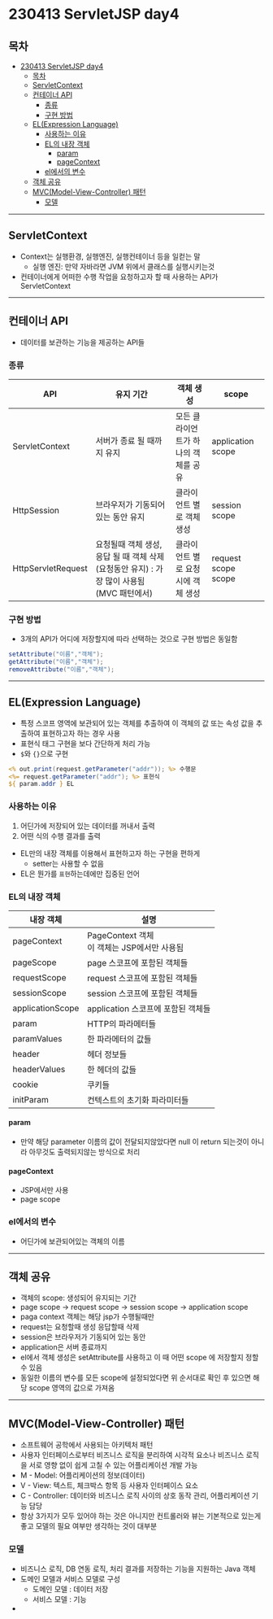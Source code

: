 # 230413 ServletJSP day4
## 목차
<!-- TOC -->

- [230413 ServletJSP day4](#230413-servletjsp-day4)
  - [목차](#목차)
  - [ServletContext](#servletcontext)
  - [컨테이너 API](#컨테이너-api)
    - [종류](#종류)
    - [구현 방법](#구현-방법)
  - [EL(Expression Language)](#elexpression-language)
    - [사용하는 이유](#사용하는-이유)
    - [EL의 내장 객체](#el의-내장-객체)
      - [param](#param)
      - [pageContext](#pagecontext)
    - [el에서의 변수](#el에서의-변수)
  - [객체 공유](#객체-공유)
  - [MVC(Model-View-Controller) 패턴](#mvcmodel-view-controller-패턴)
    - [모델](#모델)

<!-- /TOC -->
---
## ServletContext
- Context는 실행환경, 실행엔진, 실행컨테이너 등을 일컫는 말
  - 실행 엔진: 만약 자바라면 JVM 위에서 클래스를 실행시키는것
- 컨테이너에게 어떠한 수행 작업을 요청하고자 할 때 사용하는 API가 ServletContext

---

## 컨테이너 API
- 데이터를 보관하는 기능을 제공하는 API들
### 종류
| API                | 유지 기간                                                                                  | 객체 생성                            | scope               |
| ------------------ | ------------------------------------------------------------------------------------------ | ------------------------------------ | ------------------- |
| ServletContext     | 서버가 종료 될 때까지 유지                                                                 | 모든 클라이언트가 하나의 객체를 공유 | application scope   |
| HttpSession        | 브라우저가 기동되어 있는 동안 유지                                                         | 클라이언트 별로 객체 생성            | session scope       |
| HttpServletRequest | 요청될때 객체 생성, 응답 될 때 객체 삭제 (요청동안 유지) : 가장 많이 사용됨 (MVC 패턴에서) | 클라이언트 별로 요청 시에 객체 생성  | request scope scope |

### 구현 방법
- 3개의 API가 어디에 저장할지에 따라 선택하는 것으로 구현 방법은 동일함
```java
setAttribute("이름","객체");
getAttribute("이름","객체");
removeAttribute("이름","객체");
```

---

## EL(Expression Language)
- 특정 스코프 영역에 보관되어 있는 객체를 추출하여 이 객체의 값 또는 속성 값을 추출하여 표현하고자 하는 경우 사용
- 표현식 태그 구현을 보다 간단하게 처리 가능
- `$`와 `{}`으로 구현
```jsp
<% out.print(request.getParameter("addr")); %> 수행문
<%= request.getParameter("addr"); %> 표현식
${ param.addr } EL
```
### 사용하는 이유
1. 어딘가에 저장되어 있는 데이터를 꺼내서 출력
2. 어떤 식의 수행 결과를 출력
- EL만의 내장 객체를 이용해서 표현하고자 하는 구현을 편하게
  - setter는 사용할 수 없음
- EL은 뭔가를 `표현`하는데에만 집중된 언어

### EL의 내장 객체
| 내장 객체        | 설명                                           |
| ---------------- | ---------------------------------------------- |
| pageContext      | PageContext 객체<br>이 객체는 JSP에서만 사용됨 |
| pageScope        | page 스코프에 포함된 객체들                    |
| requestScope     | request 스코프에 포함된 객체들                 |
| sessionScope     | session 스코프에 포함된 객체들                 |
| applicationScope | application 스코프에 포함된 객체들             |
| param            | HTTP의 파라메터들                              |
| paramValues      | 한 파라메터의 값들                             |
| header           | 헤더 정보들                                    |
| headerValues     | 한 헤더의 값들                                 |
| cookie           | 쿠키들                                         |
| initParam        | 컨텍스트의 초기화 파라미터들                   |
#### param
- 만약 해당 parameter 이름의 값이 전달되지않았다면 null 이 return 되는것이 아니라 아무것도 출력되지않는 방식으로 처리
#### pageContext
- JSP에서만 사용
- page scope
### el에서의 변수
- 어딘가에 보관되어있는 객체의 이름

---

## 객체 공유
- 객체의 scope: 생성되어 유지되는 기간
- page scope -> request scope -> session scope -> application scope
- paga context 객체는 해당 jsp가 수행될때만
- request는 요청할때 생성 응답할때 삭제
- session은 브라우저가 기동되어 있는 동안
- application은 서버 종료까지
- el에서 객체 생성은 setAttribute를 사용하고 이 때 어떤 scope 에 저장할지 정할 수 있음
- 동일한 이름의 변수를 모든 scope에 설정되었다면 위 순서대로 확인 후 있으면 해당 scope 영역의 값으로 가져옴

---
## MVC(Model-View-Controller) 패턴
- 소프트웨어 공학에서 사용되는 아키텍처 패턴
- 사용자 인터페이스로부터 비즈니스 로직을 분리하여 시각적 요소나 비즈니스 로직을 서로 영향 없이 쉽게 고칠 수 있는 어플리케이션 개발 가능
- M - Model: 어플리케이션의 정보(데이터)
- V - View: 텍스트, 체크박스 항목 등 사용자 인터페이스 요소
- C - Controller: 데이터와 비즈니스 로직 사이의 상호 동작 관리, 어플리케이션 기능 담당
- 항상 3가지가 모두 있어야 하는 것은 아니지만 컨트롤러와 뷰는 기본적으로 있는게 좋고 모델의 필요 여부만 생각하는 것이 대부분

### 모델
- 비즈니스 로직, DB 연동 로직, 처리 결과를 저장하는 기능을 지원하는 Java 객체
- 도메인 모델과 서비스 모델로 구성
  - 도메인 모델 : 데이터 저장
  - 서비스 모델 : 기능
- 